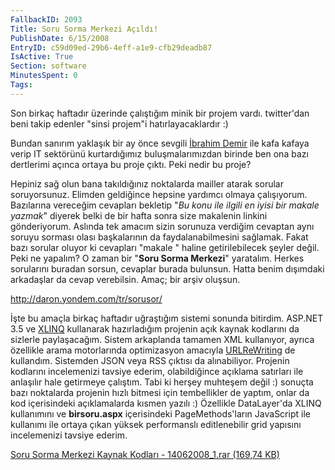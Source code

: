 ```yaml
---
FallbackID: 2093
Title: Soru Sorma Merkezi Açıldı!
PublishDate: 6/15/2008
EntryID: c59d09ed-29b6-4eff-a1e9-cfb29deadb87
IsActive: True
Section: software
MinutesSpent: 0
Tags: 
---
```

Son birkaç haftadır üzerinde çalıştığım minik bir projem vardı.
twitter'dan beni takip edenler "sinsi projem"i hatırlayacaklardır :)

Bundan sanırım yaklaşık bir ay önce sevgili [İbrahim
Demir](http://www.ibrahimdemir.org/) ile kafa kafaya verip IT sektörünü
kurtardığımız buluşmalarımızdan birinde ben ona bazı dertlerimi açınca
ortaya bu proje çıktı. Peki nedir bu proje?

Hepiniz sağ olun bana takıldığınız noktalarda mailler atarak sorular
soruyorsunuz. Elimden geldiğince hepsine yardımcı olmaya çalışıyorum.
Bazılarına vereceğim cevapları bekletip "*Bu konu ile ilgili en iyisi
bir makale yazmak*" diyerek belki de bir hafta sonra size makalenin
linkini gönderiyorum. Aslında tek amacım sizin sorunuza verdiğim
cevaptan aynı soruyu sorması olası başkalarının da faydalanabilmesini
sağlamak. Fakat bazı sorular oluyor ki cevapları "makale " haline
getirilebilecek şeyler değil. Peki ne yapalım? O zaman bir "**Soru Sorma
Merkezi**" yaratalım. Herkes sorularını buradan sorsun, cevaplar burada
bulunsun. Hatta benim dışımdaki arkadaşlar da cevap verebilsin. Amaç;
bir arşiv oluşsun.

<http://daron.yondem.com/tr/sorusor/>

İşte bu amaçla birkaç haftadır uğraştığım sistemi sonunda bitirdim.
ASP.NET 3.5 ve
[XLINQ](http://daron.yondem.com/tr/post/3dc9614e-471c-4c41-ad54-d7c2276b15a7)
kullanarak hazırladığım projenin açık kaynak kodlarını da sizlerle
paylaşacağım. Sistem arkaplanda tamamen XML kullanıyor, ayrıca özellikle
arama motorlarında optimizasyon amacıyla
[URLReWriting](http://daron.yondem.com/tr/post/7d7a31e7-5427-4186-bf42-7797634fb037)
de kullandım. Sistemden JSON veya RSS çıktısı da alınabiliyor. Projenin
kodlarını incelemenizi tavsiye ederim, olabildiğince açıklama satırları
ile anlaşılır hale getirmeye çalıştım. Tabi ki herşey muhteşem değil :)
sonuçta bazı noktalarda projenin hızlı bitmesi için tembellikler de
yaptım, onlar da kod içerisindeki açıklamalarda kısmen yazılı :)
Özellikle DataLayer'da XLINQ kullanımını ve **birsoru.aspx**
içerisindeki PageMethods'ların JavaScript ile kullanımı ile ortaya çıkan
yüksek performanslı editlenebilir grid yapısını incelemenizi tavsiye
ederim.

[Soru Sorma Merkezi Kaynak Kodları - 14062008\_1.rar (169,74
KB)](http://cdn.daron.yondem.com/assets/2093/14062008_1.rar)



